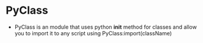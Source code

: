 # PyClass

- PyClass is an module that uses python __init__ method for classes and allow you to import it to any script using PyClass:import(className)